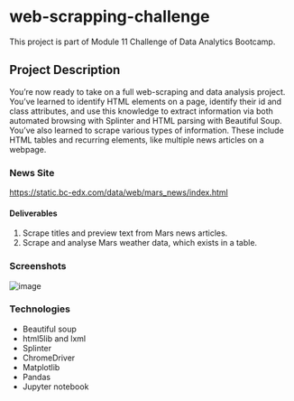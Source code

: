 # web-scrapping-challenge

This project is part of Module 11 Challenge of Data Analytics Bootcamp. 

## Project Description

You’re now ready to take on a full web-scraping and data analysis project. You’ve learned to identify HTML elements on a page, identify their id and class attributes, and use this knowledge to extract information via both automated browsing with Splinter and HTML parsing with Beautiful Soup. You’ve also learned to scrape various types of information. These include HTML tables and recurring elements, like multiple news articles on a webpage.

### News Site
https://static.bc-edx.com/data/web/mars_news/index.html 

#### Deliverables
1. Scrape titles and preview text from Mars news articles. 
2. Scrape and analyse Mars weather data, which exists in a table. 

### Screenshots
![image](https://github.com/teacher-analyst/web-scrapping-challenge/assets/130710065/9806987b-83de-4dc0-ac00-44009c87d253)


### Technologies 

- Beautiful soup  
- html5lib and lxml 
- Splinter 
- ChromeDriver 
- Matplotlib 
- Pandas 
- Jupyter notebook 
